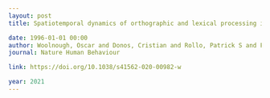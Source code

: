 ```yaml
---
layout: post
title: Spatiotemporal dynamics of orthographic and lexical processing in the ventral visual pathway

date: 1996-01-01 00:00
author: Woolnough, Oscar and Donos, Cristian and Rollo, Patrick S and Forseth, Kiefer J and Lakretz, Yair and Crone, Nathan E and Fischer-Baum, Simon and Dehaene, Stanislas and Tandon, Nitin
journal: Nature Human Behaviour

link: https://doi.org/10.1038/s41562-020-00982-w

year: 2021
---
```



